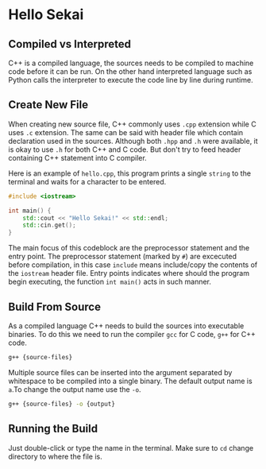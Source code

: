 # Hello Sekai

## Compiled vs Interpreted

C++ is a compiled language, the sources needs to be compiled to machine code before it can be run. On the other hand interpreted language such as Python calls the interpreter to execute the code line by line during runtime.

## Create New File

When creating new source file, C++ commonly uses `.cpp` extension while C uses `.c` extension. The same can be said with header file which contain declaration used in the sources. Although both `.hpp` and `.h` were available, it is okay to use `.h` for both C++ and C code. But don't try to feed header containing C++ statement into C compiler.

Here is an example of `hello.cpp`, this program prints a single `string` to the terminal and waits for a character to be entered.

```c++
#include <iostream>

int main() {
    std::cout << "Hello Sekai!" << std::endl;
    std::cin.get();
}
```

The main focus of this codeblock are the preprocessor statement and the entry point. The preprocessor statement (marked by `#`) are excecuted before compilation, in this case `include` means include/copy the contents of the `iostream` header file. Entry points indicates where should the program begin executing, the function `int main()` acts in such manner.

## Build From Source

As a compiled language C++ needs to build the sources into executable binaries. To do this we need to run the compiler `gcc` for C code, `g++` for C++ code.

```bash
g++ {source-files}
```

Multiple source files can be inserted into the argument separated by whitespace to be compiled into a single binary. The default output name is `a`.To change the output name use the `-o`.

```bash
g++ {source-files} -o {output}
```

## Running the Build

Just double-click or type the name in the terminal. Make sure to `cd` change directory to where the file is.

